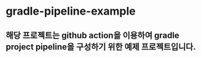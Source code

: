 # gradle-pipeline-example
## 해당 프로젝트는 github action을 이용하여 gradle project pipeline을 구성하기 위한 예제 프로젝트입니다.
